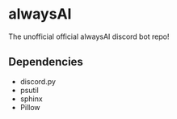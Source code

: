 # alwaysAI
The unofficial official alwaysAI discord bot repo!

## Dependencies
* discord.py
* psutil
* sphinx
* Pillow